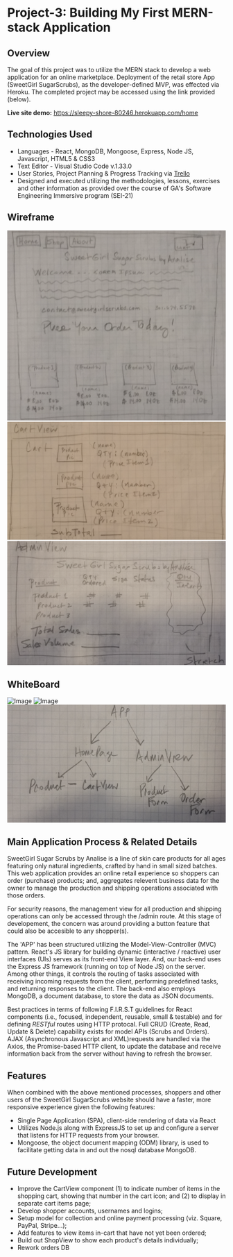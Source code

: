 # Project-3: Building My First MERN-stack Application


## Overview

The goal of this project was to utilize the MERN stack to develop a web application for an online marketplace.  Deployment of the retail store App (SweetGirl SugarScrubs), as the developer-defined MVP, was effected via Heroku.  The completed project may be accessed using the link provided (below). 

**Live site demo:** <https://sleepy-shore-80246.herokuapp.com/home>


## Technologies Used

* Languages - React, MongoDB, Mongoose, Express, Node JS, Javascript, HTML5 & CSS3 
* Text Editor - Visual Studio Code v.1.33.0
* User Stories, Project Planning & Progress Tracking via [Trello](https://trello.com/invite/b/XwfQGkLd/b4c4dc0580791f20c35d674e2dd5a27a/ga-sei-21-project-3)
* Designed and executed utilizing the methodologies, lessons, exercises and other information as provided over the course of GA's Software Engineering Immersive program (SEI-21) 


## Wireframe

![Image](images/p3-homepage-wireframe.png)
![Image](images/p3-cartview-wireframe.png)
![Image](images/p3-adminview-wireframe.png)


## WhiteBoard

![Image](images/p3-whiteboard1.png)
![Image](images/p3-whiteboard2.png)
![Image](images/component-tree.png)


## Main Application Process & Related Details

SweetGirl Sugar Scrubs by Analise is a line of skin care products for all ages featuring only natural ingredients, crafted by hand in small sized batches. This web application provides an online retail experience so shoppers can order (purchase) products; and, aggregates relevent business data for the owner to manage the production and shipping operations associated with those orders. 

For security reasons, the management view for all production and shipping operations can only be accessed through the /admin route.  At this stage of developement, the concern was around providing a button feature that could also be accesible to any shopper(s). 

The 'APP' has been structured utilizing the Model-View-Controller (MVC) pattern. React's JS library for building dynamic (interactive / reactive) user interfaces (UIs) serves as its front-end View layer.  And, our back-end uses the Express JS framework (running on top of Node JS) on the server.  Among other things, it controls the routing of tasks associated with receiving incoming requests from the client, performing predefined tasks, and returning responses to the client. The back-end also employs MongoDB, a document database, to store the data as JSON documents.

Best practices in terms of following F.I.R.S.T guidelines for React components (i.e., focused, independent, reusable, small & testable) and for defining _RESTful_ routes using HTTP protocal. Full CRUD (Create, Read, Update & Delete) capability exists for model APIs (Scrubs and Orders). AJAX (Asynchronous Javascript and XML)requests are handled via the Axios, the Promise-based HTTP client, to update the database and receive information back from the server without having to refresh the browser. 


## Features

When combined with the above mentioned processes, shoppers and other users of the SweetGirl SugarScrubs website should have a faster, more responsive experience given the following features: 

* Single Page Application (SPA), client-side rendering of data via React
* Utilizes Node.js along with ExpressJS to set up and configure a server that listens for HTTP requests from your browser.
* Mongoose, the object document mapping (ODM) library, is used to facilitate getting data in and out the nosql database MongoDB.


## Future Development

* Improve the CartView component (1) to indicate number of items in the shopping cart, showing that number in the cart icon; and (2) to display in separate cart items page; 
* Develop shopper accounts, usernames and logins;
* Setup model for collection and online payment processing (viz. Square, PayPal, Stripe...); 
* Add features to view items in-cart that have not yet been ordered;
* Build out ShopView to show each product's details individually;
* Rework orders DB





 
